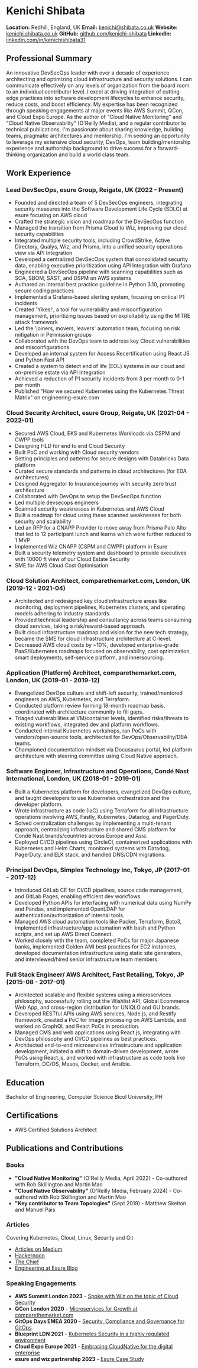 
# Kenichi Shibata

**Location:** Redhill, England, UK
**Email:** kenichi@shibata.co.uk
**Website:** [kenichi.shibata.co.uk](http://kenichi.shibata.co.uk)
**GitHub:** [github.com/kenichi-shibata](https://github.com/kenichi-shibata)
**LinkedIn:** [linkedin.com/in/kenichishibata31](https://www.linkedin.com/in/kenichishibata31)

## Professional Summary

An innovative DevSecOps leader with over a decade of experience architecting and optimizing cloud infrastructure and security solutions. I can communicate effectively on any levels of organization from the board room to an individual contributor level. I excel at driving integration of cutting-edge practices into software development lifecycles to enhance security, reduce costs, and boost efficiency. My expertise has been recognized through speaking engagements at major events like AWS Summit, QCon, and Cloud Expo Europe. As the author of "Cloud Native Monitoring" and "Cloud Native Observability" (O'Reilly Media), and a regular contributor to technical publications, I'm passionate about sharing knowledge, building teams, pragmatic architectures and mentorship. I'm seeking an opportunity to leverage my extensive cloud security, DevOps, team building/mentorship experience and authorship background to drive success for a forward-thinking organization and build a world class team.

## Work Experience

### Lead DevSecOps, esure Group, Reigate, UK (2022 - Present)

- Founded and directed a team of 5 DevSecOps engineers, integrating security measures into the Software Development Life Cycle (SDLC) at esure focusing on AWS cloud
- Crafted the strategic vision and roadmap for the DevSecOps function
- Managed the transition from Prisma Cloud to Wiz, improving our cloud security capabilities
- Integrated multiple security tools, including CrowdStrike, Active Directory, Qualys, Wiz, and Prisma, into a unified security operations view via API Integration
- Developed a centralized DevSecOps system that consolidated security data, enabling executive prioritization using API Integration with Grafana
- Engineered a DevSecOps pipeline with scanning capabilities such as SCA, SBOM, SAST, and DSPM on AWS systems
- Authored an internal best practice guideline in Python 3.10, promoting secure coding practices
- Implemented a Grafana-based alerting system, focusing on critical P1 incidents
- Created 'Yikes!', a tool for vulnerability and misconfiguration management, prioritizing issues based on exploitability using the MITRE attack framework
- Led the 'joiners, movers, leavers' automation team, focusing on risk mitigation in Permission groups
- Collaborated with the DevOps team to address key Cloud vulnerabilities and misconfigurations
- Developed an internal system for Access Recertification using React JS and Python Fast API
- Created a system to detect end of life (EOL) systems in our cloud and on-premise estate via API Integration
- Achieved a reduction of P1 security incidents from 3 per month to 0-1 per month
- Published "How we secured Kubernetes using the Kubernetes Threat Matrix" on engineering-esure.com

### Cloud Security Architect, esure Group, Reigate, UK (2021-04 - 2022-01)

- Secured AWS Cloud, EKS and Kubernetes Workloads via CSPM and CWPP tools
- Designing HLD for end to end Cloud Security
- Built PoC and working with Cloud security vendors
- Setting principles and patterns for secure designs with Databricks Data platform
- Curated secure standards and patterns in cloud architectures (for EDA architectures)
- Designed Aggregator to Insurance journey with security zero trust architecture
- Collaborated with DevOps to setup the DevSecOps function
- Led multiple devsecops engineers
- Scanned security weaknesses in Kubernetes and AWS Cloud
- Built a roadmap for cloud using these scanned weaknesses for both security and scalability
- Led an RFP for a CNAPP Provider to move away from Prisma Palo Alto that led to 12 participant lunch and learns which were further reduced to 1 MVP
- Implemented Wiz CNAPP (CSPM and CWPP) platform in Esure
- Built a security telemetry system and dashboard to provide executives with 10000 ft view of our Cloud Estate Security
- SME for AWS Cloud Cost Optimisation

### Cloud Solution Architect, comparethemarket.com, London, UK (2019-12 - 2021-04)


- Architected and redesigned key cloud infrastructure areas like monitoring, deployment pipelines, Kubernetes clusters, and operating models adhering to industry standards.
- Provided technical leadership and consultancy across teams consuming cloud services, taking a risk/reward-based approach.
- Built cloud infrastructure roadmap and vision for the new tech strategy, became the SME for cloud infrastructure architecture at C-level.
- Decreased AWS cloud costs by ~10%, developed enterprise-grade PaaS/Kubernetes roadmaps focused on observability, cost optimization, smart deployments, self-service platform, and innersourcing.

### Application (Platform) Architect, comparethemarket.com, London, UK (2019-01 - 2019-12)


- Evangelized DevOps culture and shift-left security, trained/mentored engineers on AWS, Kubernetes, and Terraform.
- Conducted platform review forming 18-month roadmap basis, coordinated with architecture community to fill gaps.
- Triaged vulnerabilities at VM/container levels, identified risks/threats to existing workflows, integrated dev and platform workflows.
- Conducted internal Kubernetes workshops, ran PoCs with vendors/open-source tools, architected for DevOps/Observability/DBA teams.
- Championed documentation mindset via Docusaurus portal, led platform architecture with steering committee using Cloud Native approach.


### Software Engineer, Infrastructure and Operations, Condé Nast International, London, UK (2018-01 - 2019-01)

- Built a Kubernetes platform for developers, evangelized DevOps culture, and taught developers to use Kubernetes orchestration and the developer platform.
- Wrote infrastructure as code (IaC) using Terraform for all infrastructure operations involving AWS, Fastly, Kubernetes, Datadog, and PagerDuty.
- Solved centralization challenges by implementing a multi-tenant approach, centralizing infrastructure and shared CMS platform for Condé Nast brands/countries across Europe and Asia.
- Deployed CI/CD pipelines using CircleCI, containerized applications with Kubernetes and Helm Charts, monitored systems with Datadog, PagerDuty, and ELK stack, and handled DNS/CDN migrations.



### Principal DevOps, Simplex Technology Inc, Tokyo, JP (2017-01 - 2017-12)


- Introduced GitLab CE for CI/CD pipelines, source code management, and GitLab Pages, enabling efficient dev workflows.
- Developed Python APIs for interfacing with numerical data using NumPy and Pandas, and implemented OpenLDAP for authentication/authorization of internal tools.
- Managed AWS cloud automation tools like Packer, Terraform, Boto3, implemented infrastructure/app automation with bash and Python scripts, and set up AWS Direct Connect.
- Worked closely with the team, completed PoCs for major Japanese banks, implemented Golden AMI best practices for EC2 instances, developed documentation infrastructure using static site generators, and interviewed/hired senior infrastructure team members.


### Full Stack Engineer/ AWS Architect, Fast Retailing, Tokyo, JP (2015-08 - 2017-01)


- Architected scalable and flexible systems using a microservices philosophy, successfully rolling out the Wishlist API, Global Ecommerce Web App, and cross-region distribution for UNIQLO and GU brands.
- Developed RESTful APIs using AWS services, Node.js, and Restify framework, created a PoC for image processing on AWS Lambda, and worked on GraphQL and React PoCs in production.
- Managed CMS and web applications using React.js, integrating with DevOps philosophy and CI/CD pipelines as best practices.
- Architected end-to-end microservices infrastructure and application development, initiated a shift to domain-driven development, wrote PoCs using React.js, and worked with infrastructure as code tools like Terraform, DC/OS, Mesos, Docker, and Ansible.



## Education

Bachelor of Engineering, Computer Science
Bicol University, PH

## Certifications

- AWS Certified Solutions Architect

## Publications and Contributions

### Books
- **"Cloud Native Monitoring"** (O'Reilly Media, April 2022) - Co-authored with Rob Skillington and Martin Mao
- **"Cloud Native Observability"** (O'Reilly Media, February 2024) - Co-authored with Rob Skillington and Martin Mao
- **"Key contributor to Team Topologies"** (Sept 2019) - Matthew Skelton and Manuel Pais

### Articles
Covering Kubernetes, Cloud, Linux, Security and Git

- [Articles on Medium](https://kenichishibata.medium.com)
- [Hackernoon](https://hackernoon.com/u/kenichishibata)
- [The Chief](http://thechief.io/c/kenichishibata/)
- [Engineering at Esure Blog](https://www.engineering-esure.com/post/how-we-secured-kubernetes-using-the-kubernetes-threat-matrix)

### Speaking Engagements

- **AWS Summit London 2023** - [Spoke with Wiz on the topic of Cloud Security](https://www.linkedin.com/posts/kenichishibata31_aws-london-activity-7065306289945341952-0aPt)
- **QCon London 2020** - [Microservices for Growth at comparethemarket.com](https://archive.qconlondon.com/london2020/presentation/microservices-growth-compare-market)
- **GitOps Days EMEA 2020** - [Security, Compliance and Governance for GitOps](https://www.youtube.com/watch?v=zYnnThcFQhI)
- **Blueprint LDN 2021** - [Kubernetes Security in a highly regulated environment](https://www.youtube.com/watch?v=HPqgJf6Y3Yg)
- **Cloud Expo Europe 2021** - [Embracing CloudNative for the digital enterprise](https://www.mohaghighi.com/blog/devops-live-2021)
- **esure and wiz partnership 2023** - [Esure Case Study](https://www.wiz.io/customers/esure)

